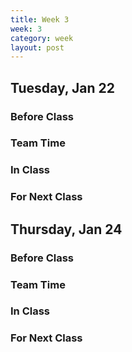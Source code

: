 ```yaml
---
title: Week 3 
week: 3
category: week
layout: post
---
```


## Tuesday, Jan 22

### Before Class

### Team Time

### In Class

### For Next Class


<!-- # # # # # # # # # # # # # # # # # # # # # # # # # # # -->

## Thursday, Jan 24

### Before Class

### Team Time

### In Class

### For Next Class


<!-- # # # # # # # # # # # # # # # # # # # # # # # # # # # -->


